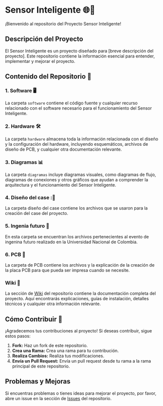 # Sensor Inteligente 🌐🔧

¡Bienvenido al repositorio del Proyecto Sensor Inteligente!

## Descripción del Proyecto
El Sensor Inteligente es un proyecto diseñado para [breve descripción del proyecto]. Este repositorio contiene la información esencial para entender, implementar y mejorar el proyecto.

## Contenido del Repositorio  📂

### 1. Software 🖥️
La carpeta `software` contiene el código fuente y cualquier recurso relacionado con el software necesario para el funcionamiento del Sensor Inteligente.

### 2. Hardware 🛠️
La carpeta `hardware` almacena toda la información relacionada con el diseño y la configuración del hardware, incluyendo esquemáticos, archivos de diseño de PCB, y cualquier otra documentación relevante.

### 3. Diagramas 📊
La carpeta `diagramas` incluye diagramas visuales, como diagramas de flujo, diagramas de conexiones y otros gráficos que ayudan a comprender la arquitectura y el funcionamiento del Sensor Inteligente.

### 4. Diseño del case :📱
La carpeta diseño del case contiene los archivos que se usaron para la creación del case del proyecto.

### 5. Ingenia futuro 🎉
En esta carpeta se encuentran los archivos pertenecientes al evento de ingenina futuro realizado en la Universidad Nacional de Colombia.

### 6. PCB 📏
La carpeta de PCB contiene los archivos y la explicación de la creación de la placa PCB para que pueda ser impresa cuando se necesite.

### Wiki 📖
La sección de [Wiki](../../wiki) del repositorio contiene la documentación completa del proyecto. Aquí encontrarás explicaciones, guías de instalación, detalles técnicos y cualquier otra información relevante.

## Cómo Contribuir 🤝
¡Agradecemos tus contribuciones al proyecto! Si deseas contribuir, sigue estos pasos:

1. **Fork:** Haz un fork de este repositorio.
2. **Crea una Rama:** Crea una rama para tu contribución.
3. **Realiza Cambios:** Realiza tus modificaciones.
4. **Envía un Pull Request:** Envía un pull request desde tu rama a la rama principal de este repositorio.

## Problemas y Mejoras
Si encuentras problemas o tienes ideas para mejorar el proyecto, por favor, abre un issue en la sección de [Issues](../../issues) del repositorio.


